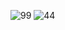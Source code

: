 ![99](https://github.com/msayrac/ObjectMovement/assets/94198566/a4a1f4b6-4bef-4195-9d84-34a1df5463e6)
![44](https://github.com/msayrac/ObjectMovement/assets/94198566/10f83a9c-352e-4be1-90c6-dccf41a1261c)
